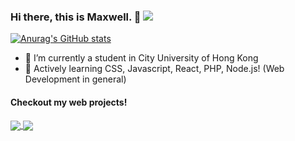 ### Hi there, this is Maxwell. 👋          ![](https://komarev.com/ghpvc/?username=yuyuichiu&color=yellow&style=flat)

[![Anurag's GitHub stats](https://github-readme-stats.vercel.app/api?username=yuyuichiu&show_icons=true&theme=graywhite&hide=issues,contribs)](https://github.com/anuraghazra/github-readme-stats)

- 🔭 I’m currently a student in City University of Hong Kong
- 🌱 Actively learning CSS, Javascript, React, PHP, Node.js! (Web Development in general)

#### Checkout my web projects!

<a href="https://github.com/yuyuichiu/WhatsNearMe-HK">
  <img align="center" src="https://github-readme-stats.vercel.app/api/pin/?username=yuyuichiu&repo=WhatsNearMe-HK&theme=graywhite" />
</a>
<a href="https://github.com/yuyuichiu/not-pizza-hut">
  <img align="center" src="https://github-readme-stats.vercel.app/api/pin/?username=yuyuichiu&repo=not-pizza-hut&theme=graywhite" />
</a>

<!--
**yuyuichiu/yuyuichiu** is a ✨ _special_ ✨ repository because its `README.md` (this file) appears on your GitHub profile.

Here are some ideas to get you started:

- 🔭 I’m currently working on ...
- 🌱 I’m currently learning ...
- 👯 I’m looking to collaborate on ...
- 🤔 I’m looking for help with ...
- 💬 Ask me about ...
- 📫 How to reach me: ...
- 😄 Pronouns: ...
- ⚡ Fun fact: ...


[![Readme Card](https://github-readme-stats.vercel.app/api/pin/?username=yuyuichiu&repo=WhatsNearMe-HK&theme=graywhite)](https://github.com/yuyuichiu/WhatsNearMe-HK)
[![Readme Card](https://github-readme-stats.vercel.app/api/pin/?username=yuyuichiu&repo=not-pizza-hut&theme=graywhite)](https://github.com/yuyuichiu/not-pizza-hut)
-->

